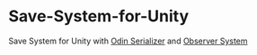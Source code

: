 # Save-System-for-Unity
Save System for Unity with [Odin Serializer](https://github.com/TeamSirenix/odin-serializer) and [Observer System](https://github.com/IntoTheDev/Observer-Pattern-With-ScriptableObjects)
